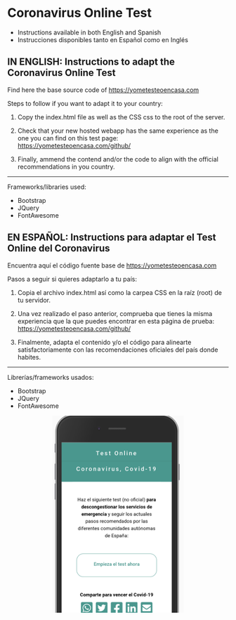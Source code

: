 # Coronavirus Online Test
- Instructions available in both English and Spanish
- Instrucciones disponibles tanto en Español como en Inglés



## IN ENGLISH: Instructions to adapt the Coronavirus Online Test

Find here the base source code of https://yometesteoencasa.com

Steps to follow if you want to adapt it to your country:

1. Copy the index.html file as well as the CSS css to the root of the server.

2. Check that your new hosted webapp has the same experience as the one you can find on this test page: https://yometesteoencasa.com/github/

3. Finally, ammend the contend and/or the code to align with the official recommendations in you country.


---

Frameworks/libraries used:
- Bootstrap
- JQuery
- FontAwesome



## EN ESPAÑOL: Instructions para adaptar el Test Online del Coronavirus

Encuentra aquí el código fuente base de https://yometesteoencasa.com

Pasos a seguir si quieres adaptarlo a tu país:

1. Copia el archivo index.html así como la carpea CSS en la raíz (root) de tu servidor.

2. Una vez realizado el paso anterior, comprueba que tienes la misma experiencia que la que puedes encontrar en esta página de prueba: https://yometesteoencasa.com/github/

3. Finalmente, adapta el contenido y/o el código para alinearte satisfactoriamente con las recomendaciones oficiales del país donde habites.

---

Librerías/frameworks usados:
- Bootstrap
- JQuery
- FontAwesome



<p align="center">
<img src="image-readme.png" alt="Imágen YoMeTesteoEnCasa" width="300" height="auto"/>
</p>
